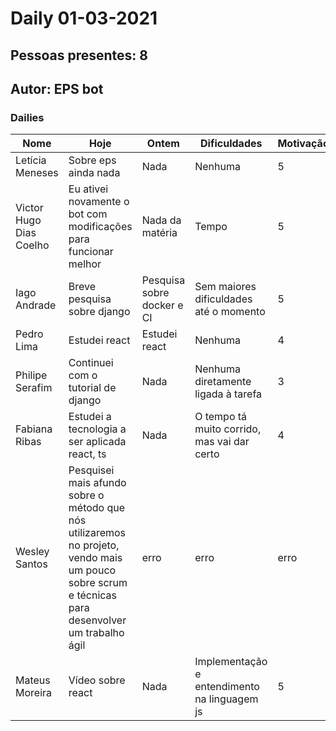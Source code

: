 # Daily 01-03-2021

## Pessoas presentes: 8

## Autor: EPS bot

### Dailies

|Nome | Hoje| Ontem| Dificuldades| Motivação|
| --- | --- | --- | --- | --- |
|Letícia Meneses|Sobre eps ainda nada|Nada|Nenhuma|5|
|Victor Hugo Dias Coelho|Eu ativei novamente o bot com modificações para funcionar melhor|Nada da matéria|Tempo|5|
|Iago Andrade|Breve pesquisa sobre django|Pesquisa sobre docker e CI|Sem maiores dificuldades até o momento|5|
|Pedro Lima|Estudei react|Estudei react|Nenhuma|4|
|Philipe Serafim|Continuei com o tutorial de django|Nada|Nenhuma diretamente ligada à tarefa|3|
|Fabiana Ribas|Estudei a tecnologia a ser aplicada react, ts|Nada|O tempo tá muito corrido, mas vai dar certo|4|
|Wesley Santos|Pesquisei mais afundo sobre o método que nós utilizaremos no projeto, vendo mais um pouco sobre scrum e técnicas para desenvolver um trabalho ágil|erro|erro|erro|
|Mateus Moreira|Vídeo sobre react|Nada|Implementação e entendimento na linguagem js|5|

